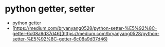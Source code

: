 # python getter, setter

* python getter
* [https://medium.com/bryanyang0528/python-setter-%E5%92%8C-getter-6c08a9d37d46](https://medium.com/bryanyang0528/python-setter-%E5%92%8C-getter-6c08a9d37d46)

